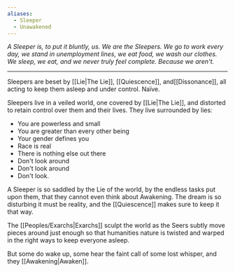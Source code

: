 ```yaml
---
aliases:
  - Sleeper
  - Unawakened
---
```


_A Sleeper is, to put it bluntly, us. We are the Sleepers. We go to work every day, we stand in unemployment lines, we eat food, we wash our clothes. We sleep, we eat, and we never truly feel complete. Because we aren't._

---

Sleepers are beset by [[Lie|The Lie]], [[Quiescence]], and[[Dissonance]], all acting to keep them asleep and under control. Naïve.

Sleepers live in a veiled world, one covered by [[Lie|The Lie]], and distorted to retain control over them and their lives. They live surrounded by lies: 
- You are powerless and small
- You are greater than every other being
- Your gender defines you
- Race is real
- There is nothing else out there
- Don't look around
- Don't look around
- Don't look.

A Sleeper is so saddled by the Lie of the world, by the endless tasks put upon them, that they cannot even think about Awakening. The dream is so disturbing it must be reality, and the [[Quiescence]] makes sure to keep it that way.

The [[Peoples/Exarchs|Exarchs]] sculpt the world as the Seers subtly move pieces around just enough so that humanities nature is twisted and warped in the right ways to keep everyone asleep.

But some do wake up, some hear the faint call of some lost whisper, and they [[Awakening|Awaken]].